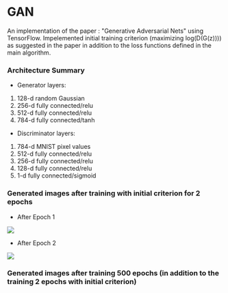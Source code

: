 # GAN
An implementation of the paper : "Generative Adversarial Nets" using TensorFlow.  Impelemented initial training criterion (maximizing log(D(G(z)))) as suggested in the paper in addition to the loss functions defined in the main algorithm.

### Architecture Summary

* Generator layers:
 1) 128-d random Gaussian 
 2) 256-d fully connected/relu
 3) 512-d fully connected/relu
 4) 784-d fully connected/tanh

* Discriminator layers:
 1) 784-d MNIST pixel values
 2) 512-d fully connected/relu
 3) 256-d fully connected/relu
 4) 128-d fully connected/relu
 5) 1-d   fully connected/sigmoid

### Generated images after training with initial criterion for 2 epochs
* After Epoch 1

![](https://github.com/msyim/GAN/blob/master/GANepoch1.png)

* After Epoch 2

![](https://github.com/msyim/GAN/blob/master/GANepoch2.png)

### Generated images after training 500 epochs (in addition to the training 2 epochs with initial criterion)
